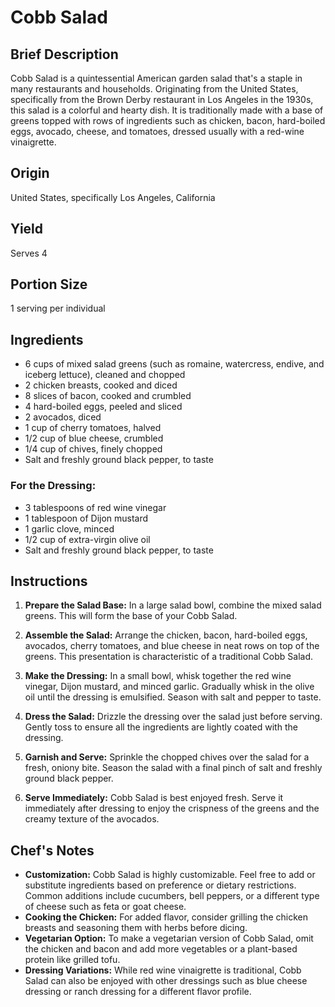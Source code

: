 # Cobb Salad

## Brief Description
Cobb Salad is a quintessential American garden salad that's a staple in many restaurants and households. Originating from the United States, specifically from the Brown Derby restaurant in Los Angeles in the 1930s, this salad is a colorful and hearty dish. It is traditionally made with a base of greens topped with rows of ingredients such as chicken, bacon, hard-boiled eggs, avocado, cheese, and tomatoes, dressed usually with a red-wine vinaigrette.

## Origin
United States, specifically Los Angeles, California

## Yield
Serves 4

## Portion Size
1 serving per individual

## Ingredients

- 6 cups of mixed salad greens (such as romaine, watercress, endive, and iceberg lettuce), cleaned and chopped
- 2 chicken breasts, cooked and diced
- 8 slices of bacon, cooked and crumbled
- 4 hard-boiled eggs, peeled and sliced
- 2 avocados, diced
- 1 cup of cherry tomatoes, halved
- 1/2 cup of blue cheese, crumbled
- 1/4 cup of chives, finely chopped
- Salt and freshly ground black pepper, to taste

### For the Dressing:
- 3 tablespoons of red wine vinegar
- 1 tablespoon of Dijon mustard
- 1 garlic clove, minced
- 1/2 cup of extra-virgin olive oil
- Salt and freshly ground black pepper, to taste

## Instructions

1. **Prepare the Salad Base:** In a large salad bowl, combine the mixed salad greens. This will form the base of your Cobb Salad.

2. **Assemble the Salad:** Arrange the chicken, bacon, hard-boiled eggs, avocados, cherry tomatoes, and blue cheese in neat rows on top of the greens. This presentation is characteristic of a traditional Cobb Salad.

3. **Make the Dressing:** In a small bowl, whisk together the red wine vinegar, Dijon mustard, and minced garlic. Gradually whisk in the olive oil until the dressing is emulsified. Season with salt and pepper to taste.

4. **Dress the Salad:** Drizzle the dressing over the salad just before serving. Gently toss to ensure all the ingredients are lightly coated with the dressing.

5. **Garnish and Serve:** Sprinkle the chopped chives over the salad for a fresh, oniony bite. Season the salad with a final pinch of salt and freshly ground black pepper.

6. **Serve Immediately:** Cobb Salad is best enjoyed fresh. Serve it immediately after dressing to enjoy the crispness of the greens and the creamy texture of the avocados.

## Chef's Notes

- **Customization:** Cobb Salad is highly customizable. Feel free to add or substitute ingredients based on preference or dietary restrictions. Common additions include cucumbers, bell peppers, or a different type of cheese such as feta or goat cheese.
- **Cooking the Chicken:** For added flavor, consider grilling the chicken breasts and seasoning them with herbs before dicing.
- **Vegetarian Option:** To make a vegetarian version of Cobb Salad, omit the chicken and bacon and add more vegetables or a plant-based protein like grilled tofu.
- **Dressing Variations:** While red wine vinaigrette is traditional, Cobb Salad can also be enjoyed with other dressings such as blue cheese dressing or ranch dressing for a different flavor profile.